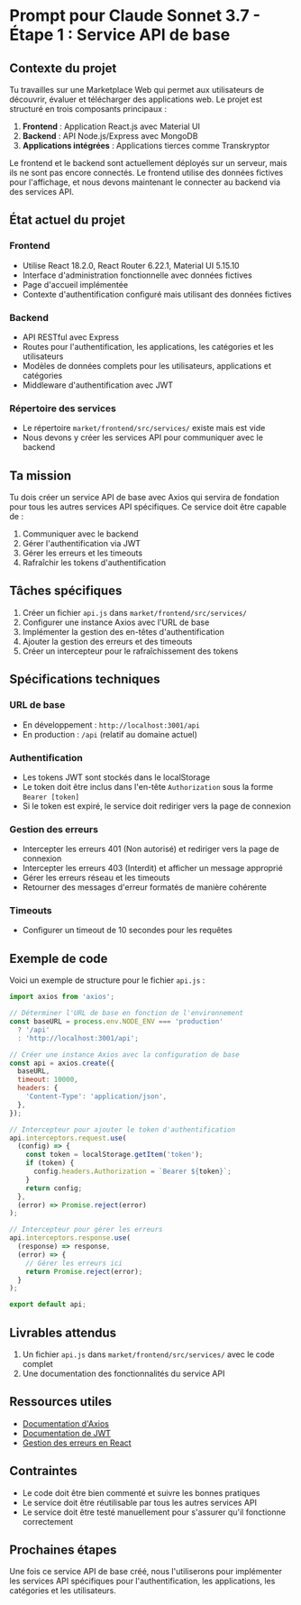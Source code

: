 # Prompt pour Claude Sonnet 3.7 - Étape 1 : Service API de base

## Contexte du projet

Tu travailles sur une Marketplace Web qui permet aux utilisateurs de découvrir, évaluer et télécharger des applications web. Le projet est structuré en trois composants principaux :
1. **Frontend** : Application React.js avec Material UI
2. **Backend** : API Node.js/Express avec MongoDB
3. **Applications intégrées** : Applications tierces comme Transkryptor

Le frontend et le backend sont actuellement déployés sur un serveur, mais ils ne sont pas encore connectés. Le frontend utilise des données fictives pour l'affichage, et nous devons maintenant le connecter au backend via des services API.

## État actuel du projet

### Frontend
- Utilise React 18.2.0, React Router 6.22.1, Material UI 5.15.10
- Interface d'administration fonctionnelle avec données fictives
- Page d'accueil implémentée
- Contexte d'authentification configuré mais utilisant des données fictives

### Backend
- API RESTful avec Express
- Routes pour l'authentification, les applications, les catégories et les utilisateurs
- Modèles de données complets pour les utilisateurs, applications et catégories
- Middleware d'authentification avec JWT

### Répertoire des services
- Le répertoire `market/frontend/src/services/` existe mais est vide
- Nous devons y créer les services API pour communiquer avec le backend

## Ta mission

Tu dois créer un service API de base avec Axios qui servira de fondation pour tous les autres services API spécifiques. Ce service doit être capable de :
1. Communiquer avec le backend
2. Gérer l'authentification via JWT
3. Gérer les erreurs et les timeouts
4. Rafraîchir les tokens d'authentification

## Tâches spécifiques

1. Créer un fichier `api.js` dans `market/frontend/src/services/`
2. Configurer une instance Axios avec l'URL de base
3. Implémenter la gestion des en-têtes d'authentification
4. Ajouter la gestion des erreurs et des timeouts
5. Créer un intercepteur pour le rafraîchissement des tokens

## Spécifications techniques

### URL de base
- En développement : `http://localhost:3001/api`
- En production : `/api` (relatif au domaine actuel)

### Authentification
- Les tokens JWT sont stockés dans le localStorage
- Le token doit être inclus dans l'en-tête `Authorization` sous la forme `Bearer [token]`
- Si le token est expiré, le service doit rediriger vers la page de connexion

### Gestion des erreurs
- Intercepter les erreurs 401 (Non autorisé) et rediriger vers la page de connexion
- Intercepter les erreurs 403 (Interdit) et afficher un message approprié
- Gérer les erreurs réseau et les timeouts
- Retourner des messages d'erreur formatés de manière cohérente

### Timeouts
- Configurer un timeout de 10 secondes pour les requêtes

## Exemple de code

Voici un exemple de structure pour le fichier `api.js` :

```javascript
import axios from 'axios';

// Déterminer l'URL de base en fonction de l'environnement
const baseURL = process.env.NODE_ENV === 'production' 
  ? '/api' 
  : 'http://localhost:3001/api';

// Créer une instance Axios avec la configuration de base
const api = axios.create({
  baseURL,
  timeout: 10000,
  headers: {
    'Content-Type': 'application/json',
  },
});

// Intercepteur pour ajouter le token d'authentification
api.interceptors.request.use(
  (config) => {
    const token = localStorage.getItem('token');
    if (token) {
      config.headers.Authorization = `Bearer ${token}`;
    }
    return config;
  },
  (error) => Promise.reject(error)
);

// Intercepteur pour gérer les erreurs
api.interceptors.response.use(
  (response) => response,
  (error) => {
    // Gérer les erreurs ici
    return Promise.reject(error);
  }
);

export default api;
```

## Livrables attendus

1. Un fichier `api.js` dans `market/frontend/src/services/` avec le code complet
2. Une documentation des fonctionnalités du service API

## Ressources utiles

- [Documentation d'Axios](https://axios-http.com/docs/intro)
- [Documentation de JWT](https://jwt.io/introduction)
- [Gestion des erreurs en React](https://reactjs.org/docs/error-boundaries.html)

## Contraintes

- Le code doit être bien commenté et suivre les bonnes pratiques
- Le service doit être réutilisable par tous les autres services API
- Le service doit être testé manuellement pour s'assurer qu'il fonctionne correctement

## Prochaines étapes

Une fois ce service API de base créé, nous l'utiliserons pour implémenter les services API spécifiques pour l'authentification, les applications, les catégories et les utilisateurs.
